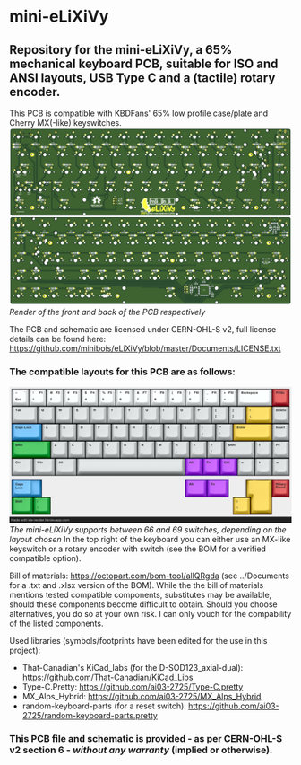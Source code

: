 # mini-eLiXiVy
## Repository for the mini-eLiXiVy, a 65% mechanical keyboard PCB, suitable for ISO and ANSI layouts, USB Type C and a (tactile) rotary encoder.
 This PCB is compatible with KBDFans' 65% low profile case/plate and Cherry MX(-like) keyswitches.
![mini-eLiXiVy-PCB-Render](/Documents/Images/PCBPicture.png)
 _Render of the front and back of the PCB respectively_

 The PCB and schematic are licensed under CERN-OHL-S v2, full license details can be found here: https://github.com/minibois/eLiXiVy/blob/master/Documents/LICENSE.txt

### The compatible layouts for this PCB are as follows:
![mini-eLiXiVy-Layouts-Supported](/Documents/Layouts/layouts.png)
 _The mini-eLiXiVy supports between 66 and 69 switches, depending on the layout chosen_
 In the top right of the keyboard you can either use an MX-like keyswitch or a rotary encoder with switch (see the BOM for a verified compatible option).
 
 Bill of materials: https://octopart.com/bom-tool/allQRgda (see ../Documents for a .txt and .xlsx version of the BOM).
 While the the bill of materials mentions tested compatible components, substitutes may be available, should these components become difficult to obtain. Should you choose alternatives, you do so at your own risk. I can only vouch for the compability of the listed components.

 Used libraries (symbols/footprints have been edited for the use in this project):
 * That-Canadian's KiCad_labs (for the D-SOD123_axial-dual): https://github.com/That-Canadian/KiCad_Libs
 * Type-C.Pretty: https://github.com/ai03-2725/Type-C.pretty
 * MX_Alps_Hybrid: https://github.com/ai03-2725/MX_Alps_Hybrid
 * random-keyboard-parts (for a reset switch): https://github.com/ai03-2725/random-keyboard-parts.pretty

### This PCB file and schematic is provided - as per CERN-OHL-S v2 section 6 - _without any warranty_ (implied or otherwise).